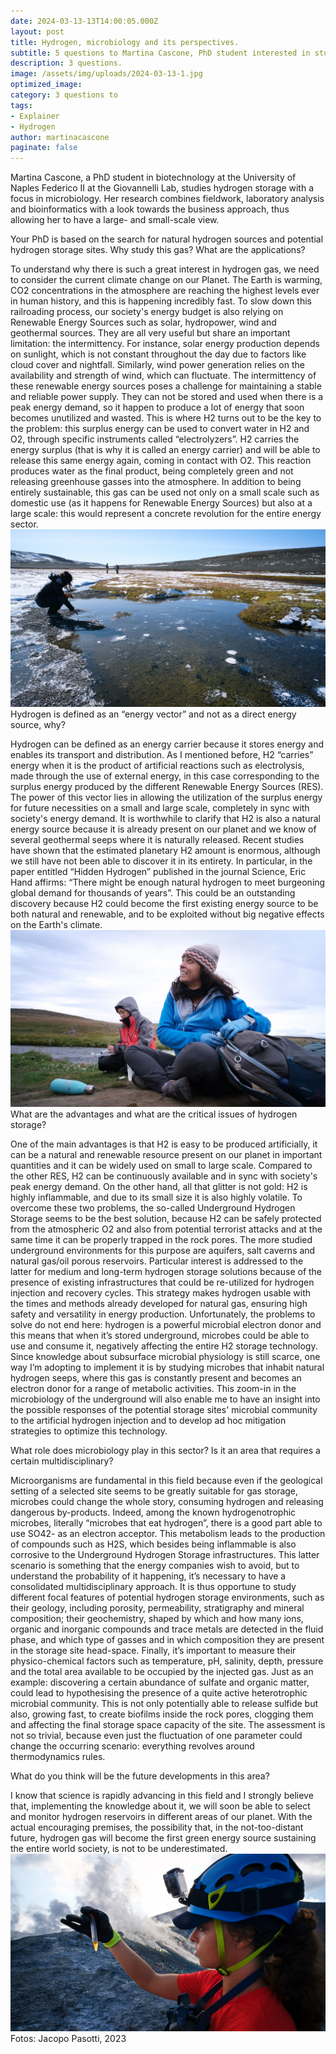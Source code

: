 ```yaml
---
date: 2024-03-13-13T14:00:05.000Z
layout: post
title: Hydrogen, microbiology and its perspectives.
subtitle: 5 questions to Martina Cascone, PhD student interested in studying the microbiology of underground hydrogen storage sites and natural hydrogen seeps.
description: 3 questions. 
image: /assets/img/uploads/2024-03-13-1.jpg
optimized_image:
category: 3 questions to
tags:
- Explainer
- Hydrogen
author: martinacascone
paginate: false
---
```

Martina Cascone, a PhD student in biotechnology at the University of Naples Federico II at the Giovannelli Lab, studies hydrogen storage with a focus in microbiology. Her research combines fieldwork, laboratory analysis and bioinformatics with a look towards the business approach, thus allowing her to have a large- and small-scale view.

Your PhD is based on the search for natural hydrogen sources and potential hydrogen storage sites. Why study this gas? What are the applications?

To understand why there is such a great interest in hydrogen gas, we need to consider the current climate change on our Planet. The Earth is warming, CO2 concentrations in the atmosphere are reaching the highest levels ever in human history, and this is happening incredibly fast. To slow down this railroading process, our society's energy budget is also relying on Renewable Energy Sources such as solar, hydropower, wind and geothermal sources. 
They are all very useful but share an important limitation: the intermittency. 
For instance, solar energy production depends on sunlight, which is not constant throughout the day due to factors like cloud cover and nightfall. Similarly, wind power generation relies on the availability and strength of wind, which can fluctuate. The intermittency of these renewable energy sources poses a challenge for maintaining a stable and reliable power supply. They can not be stored and used when there is a peak energy demand, so it happen to produce a lot of energy that soon becomes unutilized and wasted. 
This is where H2 turns out to be the key to the problem: this surplus energy can be used to convert water in H2 and O2, through specific instruments called “electrolyzers”. H2 carries the energy surplus (that is why it is called an energy carrier) and will be able to release this same energy again, coming in contact with O2. This reaction produces water as the final product, being completely green and not releasing greenhouse gasses into the atmosphere. In addition to being entirely sustainable, this gas can be used not only on a small scale such as domestic use (as it happens for Renewable Energy Sources) but also at a large scale: this would represent a concrete revolution for the entire energy sector.
![Alt text](/assets/img/uploads/2024-03-13-2.jpg)
Hydrogen is defined as an “energy vector” and not as a direct energy source, why?

Hydrogen can be defined as an energy carrier because it stores energy and enables its transport and distribution. As I mentioned before, H2 “carries” energy when it is the product of artificial reactions such as electrolysis, made through the use of external energy, in this case corresponding to the surplus energy produced by the different Renewable Energy Sources (RES). The power of this vector lies in allowing the utilization of the surplus energy for future necessities on a small and large scale, completely in sync with society's energy demand. 
It is worthwhile to clarify that H2 is also a natural energy source because it is already present on our planet and we know of several geothermal seeps where it is naturally released. Recent studies have shown that the estimated planetary H2 amount is enormous, although we still have not been able to discover it in its entirety. In particular, in the paper entitled “Hidden Hydrogen” published in the journal Science, Eric Hand affirms: “There might be enough natural hydrogen to meet burgeoning global demand for thousands of years”. This could be an outstanding discovery because H2 could become the first existing energy source to be both natural and renewable, and to be exploited without big negative effects on the Earth's climate.
![Alt text](/assets/img/uploads/2024-03-13-1.jpg)
What are the advantages and what are the critical issues of hydrogen storage?

One of the main advantages is that H2 is easy to be produced artificially, it can be a natural and renewable resource present on our planet in important quantities and it can be widely used on small to large scale. Compared to the other RES, H2 can be continuously available and in sync with society's peak energy demand. 
On the other hand, all that glitter is not gold: H2 is highly inflammable, and due to its small size it is also highly volatile. To overcome these two problems, the so-called Underground Hydrogen Storage seems to be the best solution, because H2 can be safely protected from the atmospheric O2 and also from potential terrorist attacks and at the same time it can be properly trapped in the rock pores. The more studied underground environments for this purpose are aquifers, salt caverns and natural gas/oil porous reservoirs. Particular interest is addressed to the latter for medium and long-term hydrogen storage solutions because of the presence of existing infrastructures that could be re-utilized for hydrogen injection and recovery cycles. This strategy makes hydrogen usable with the times and methods already developed for natural gas, ensuring high safety and versatility in energy production.
Unfortunately, the problems to solve do not end here: hydrogen is a powerful microbial electron donor and this means that when it’s stored underground, microbes could be able to use and consume it, negatively affecting the entire H2 storage technology. 
Since knowledge about subsurface microbial physiology is still scarce, one way I’m adopting to implement it is by studying microbes that inhabit natural hydrogen seeps, where this gas is constantly present and becomes an electron donor for a range of metabolic activities. This zoom-in in the microbiology of the underground will also enable me to have an insight into the possible responses of the potential storage sites' microbial community to the artificial hydrogen injection and to develop ad hoc mitigation strategies to optimize this technology. 

What role does microbiology play in this sector? Is it an area that requires a certain multidisciplinary?

Microorganisms are fundamental in this field because even if the geological setting of a selected site seems to be greatly suitable for gas storage, microbes could change the whole story, consuming hydrogen and releasing dangerous by-products. Indeed, among the known hydrogenotrophic microbes, literally “microbes that eat hydrogen”, there is a good part able to use SO42- as an electron acceptor. This metabolism leads to the production of compounds such as H2S, which besides being inflammable is also corrosive to the Underground Hydrogen Storage infrastructures. This latter scenario is something that the energy companies wish to avoid, but to understand the probability of it happening, it’s necessary to have a consolidated multidisciplinary approach.
It is thus opportune to study different focal features of potential hydrogen storage environments, such as their geology, including porosity, permeability, stratigraphy and mineral composition; their geochemistry, shaped by which and how many ions, organic and inorganic compounds and trace metals are detected in the fluid phase, and which type of gasses and in which composition they are present in the storage site head-space. Finally, it’s important to measure their physico-chemical factors such as temperature, pH, salinity, depth, pressure and the total area available to be occupied by the injected gas.
Just as an example: discovering a certain abundance of sulfate and organic matter, could lead to hypothesising the presence of a quite active heterotrophic microbial community. This is not only potentially able to release sulfide but also, growing fast, to create biofilms inside the rock pores, clogging them and affecting the final storage space capacity of the site. The assessment is not so trivial, because even just the fluctuation of one parameter could change the occurring scenario: everything revolves around thermodynamics rules.  

What do you think will be the future developments in this area?

I know that science is rapidly advancing in this field and I strongly believe that, implementing the knowledge about it, we will soon be able to select and monitor hydrogen reservoirs in different areas of our planet. With the actual encouraging premises, the possibility that, in the not-too-distant future, hydrogen gas will become the first green energy source sustaining the entire world society, is not to be underestimated.
![Alt text](/assets/img/uploads/2024-03-13-3.jpg)
Fotos: Jacopo Pasotti, 2023
